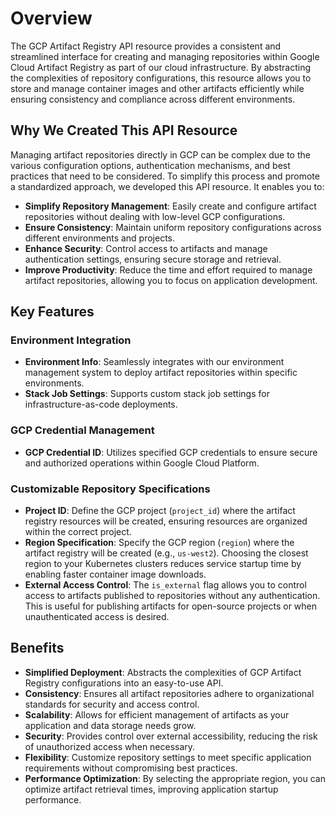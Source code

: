 # Overview

The GCP Artifact Registry API resource provides a consistent and streamlined interface for creating and managing repositories within Google Cloud Artifact Registry as part of our cloud infrastructure. By abstracting the complexities of repository configurations, this resource allows you to store and manage container images and other artifacts efficiently while ensuring consistency and compliance across different environments.

## Why We Created This API Resource

Managing artifact repositories directly in GCP can be complex due to the various configuration options, authentication mechanisms, and best practices that need to be considered. To simplify this process and promote a standardized approach, we developed this API resource. It enables you to:

- **Simplify Repository Management**: Easily create and configure artifact repositories without dealing with low-level GCP configurations.
- **Ensure Consistency**: Maintain uniform repository configurations across different environments and projects.
- **Enhance Security**: Control access to artifacts and manage authentication settings, ensuring secure storage and retrieval.
- **Improve Productivity**: Reduce the time and effort required to manage artifact repositories, allowing you to focus on application development.

## Key Features

### Environment Integration

- **Environment Info**: Seamlessly integrates with our environment management system to deploy artifact repositories within specific environments.
- **Stack Job Settings**: Supports custom stack job settings for infrastructure-as-code deployments.

### GCP Credential Management

- **GCP Credential ID**: Utilizes specified GCP credentials to ensure secure and authorized operations within Google Cloud Platform.

### Customizable Repository Specifications

- **Project ID**: Define the GCP project (`project_id`) where the artifact registry resources will be created, ensuring resources are organized within the correct project.
- **Region Specification**: Specify the GCP region (`region`) where the artifact registry will be created (e.g., `us-west2`). Choosing the closest region to your Kubernetes clusters reduces service startup time by enabling faster container image downloads.
- **External Access Control**: The `is_external` flag allows you to control access to artifacts published to repositories without any authentication. This is useful for publishing artifacts for open-source projects or when unauthenticated access is desired.

## Benefits

- **Simplified Deployment**: Abstracts the complexities of GCP Artifact Registry configurations into an easy-to-use API.
- **Consistency**: Ensures all artifact repositories adhere to organizational standards for security and access control.
- **Scalability**: Allows for efficient management of artifacts as your application and data storage needs grow.
- **Security**: Provides control over external accessibility, reducing the risk of unauthorized access when necessary.
- **Flexibility**: Customize repository settings to meet specific application requirements without compromising best practices.
- **Performance Optimization**: By selecting the appropriate region, you can optimize artifact retrieval times, improving application startup performance.
